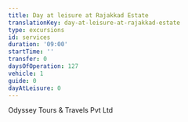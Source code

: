 ```yaml
---
title: Day at leisure at Rajakkad Estate
translationKey: day-at-leisure-at-rajakkad-estate
type: excursions
id: services
duration: '09:00'
startTime: ''
transfer: 0
daysOfOperation: 127
vehicle: 1
guide: 0
dayAtLeisure: 0
---
```

Odyssey Tours & Travels Pvt Ltd